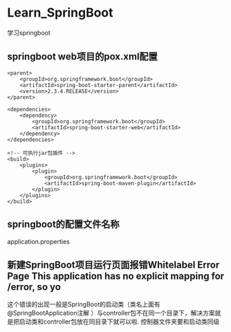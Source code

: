 # Learn_SpringBoot
学习springboot

## springboot web项目的pox.xml配置
```
<parent>
    <groupId>org.springframework.boot</groupId>
    <artifactId>spring-boot-starter-parent</artifactId>
    <version>2.3.4.RELEASE</version>
</parent>

<dependencies>
    <dependency>
        <groupId>org.springframework.boot</groupId>
        <artifactId>spring-boot-starter-web</artifactId>
    </dependency>
</dependencies>

<!-- 可执行jar包插件 -->
<build>
    <plugins>
        <plugin>
            <groupId>org.springframework.boot</groupId>
            <artifactId>spring-boot-maven-plugin</artifactId>
        </plugin>
    </plugins>
</build>
```

## springboot的配置文件名称
application.properties

## 新建SpringBoot项目运行页面报错Whitelabel Error Page This application has no explicit mapping for /error, so yo
这个错误的出现一般是SpringBoot的启动类（类名上面有@SpringBootApplication注解 ）与controller包不在同一个目录下，解决方案就是把启动类和controller包放在同目录下就可以啦.
控制器文件夹要和启动类同级

